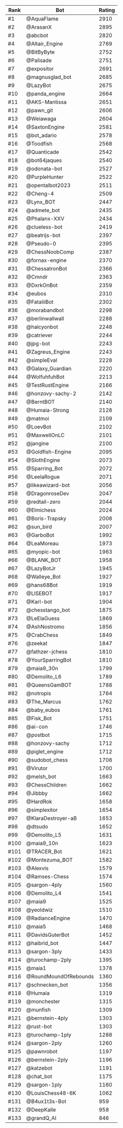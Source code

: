 Rank|Bot|Rating
---|---|---
#1|@AquaFlame|2910
#2|@ArasanX|2895
#3|@abcbot|2820
#4|@Altair_Engine|2769
#5|@BitByByte|2752
#6|@Palisade|2751
#7|@expositor|2691
#8|@magnusglad_bot|2685
#9|@LazyBot|2675
#10|@panda_engine|2664
#11|@AKS-Mantissa|2651
#12|@pawn_git|2606
#13|@Weiawaga|2604
#14|@SaxtonEngine|2581
#15|@bot_adario|2578
#16|@Toodfish|2568
#17|@Quanticade|2542
#18|@bot64jaques|2540
#19|@odonata-bot|2527
#20|@PurpleHunter|2522
#21|@opentalbot2023|2511
#22|@Cheng-4|2509
#23|@Lynx_BOT|2447
#24|@admete_bot|2435
#25|@Phalanx-XXV|2434
#26|@clueless-bot|2419
#27|@beatrijs-bot|2397
#28|@Pseudo-0|2395
#29|@ChessNoobComp|2387
#30|@fornax-engine|2370
#31|@ChessatronBot|2366
#32|@Cmndr|2363
#33|@DxrkOnBot|2359
#34|@eubos|2310
#35|@FataliiBot|2302
#36|@morabandbot|2298
#37|@berlinwallwall|2288
#38|@halcyonbot|2248
#39|@catriever|2244
#40|@jpg-bot|2243
#41|@Zagreus_Engine|2243
#42|@simpleEval|2228
#43|@Galaxy_Guardian|2220
#44|@WolfuhfuhBot|2213
#45|@TestRustEngine|2166
#46|@honzovy-sachy-2|2142
#47|@BerntBOT|2140
#48|@Humaia-Strong|2128
#49|@matmoi|2109
#50|@LoevBot|2102
#51|@MaxwellOnLC|2101
#52|@jangine|2100
#53|@Goldfish-Engine|2095
#54|@SlothEngine|2073
#55|@Sparring_Bot|2072
#56|@LeelaRogue|2071
#57|@likeawizard-bot|2056
#58|@DragonroseDev|2047
#59|@redtail-zero|2044
#60|@Elmichess|2024
#61|@Boris-Trapsky|2008
#62|@sun_bird|2007
#63|@GarboBot|1992
#64|@LeaMoreau|1973
#65|@myopic-bot|1963
#66|@BLANK_BOT|1958
#67|@LazyBotJr|1945
#68|@Walleye_Bot|1927
#69|@hans68Bot|1919
#70|@LISEBOT|1917
#71|@Karl-bot|1904
#72|@chesstango_bot|1875
#73|@LeElaGuess|1869
#74|@AshNostromo|1856
#75|@CrabChess|1849
#76|@zeekat|1847
#77|@fathzer-jchess|1810
#78|@YourSparringBot|1810
#79|@maia9_30n|1799
#80|@Demolito_L6|1789
#81|@QueensGamBOT|1788
#82|@notropis|1764
#83|@The_Marcus|1762
#84|@baby_eubos|1761
#85|@Fisk_Bot|1751
#86|@ai-con|1746
#87|@postbot|1715
#88|@honzovy-sachy|1712
#89|@piglet_engine|1712
#90|@sudobot_chess|1708
#91|@Virutor|1700
#92|@melsh_bot|1663
#93|@ChessChildren|1662
#94|@Jibbby|1662
#95|@HardRok|1658
#96|@simplexitor|1654
#97|@KlaraDestroyer-aB|1653
#98|@dtsudo|1652
#99|@Demolito_L5|1631
#100|@maia9_10n|1623
#101|@TRACER_Bot|1621
#102|@Montezuma_BOT|1582
#103|@Alexvis|1579
#104|@Ramses-Chess|1574
#105|@sargon-4ply|1560
#106|@Demolito_L4|1541
#107|@maia9|1525
#108|@yeoldwiz|1510
#109|@RadianceEngine|1470
#110|@maia5|1468
#111|@DavidsGuterBot|1452
#112|@haibrid_bot|1447
#113|@sargon-3ply|1433
#114|@turochamp-2ply|1395
#115|@maia1|1378
#116|@RoundMoundOfRebounds|1360
#117|@schnecken_bot|1356
#118|@Humaia|1319
#119|@monchester|1315
#120|@munfish|1309
#121|@bernstein-4ply|1303
#122|@rust-bot|1303
#123|@turochamp-1ply|1288
#124|@sargon-2ply|1260
#125|@pawnrobot|1197
#126|@bernstein-2ply|1196
#127|@katzebot|1191
#128|@chat_bot|1175
#129|@sargon-1ply|1160
#130|@LouisChess48-6K|1062
#131|@B4ux1t3s-Bot|959
#132|@DeepKalle|958
#133|@grandQ_AI|846
